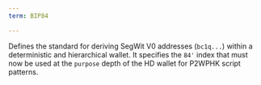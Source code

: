 ```yaml
---
term: BIP84

---
```

Defines the standard for deriving SegWit V0 addresses (`bc1q...`) within a deterministic and hierarchical wallet. It specifies the `84'` index that must now be used at the `purpose` depth of the HD wallet for P2WPHK script patterns.